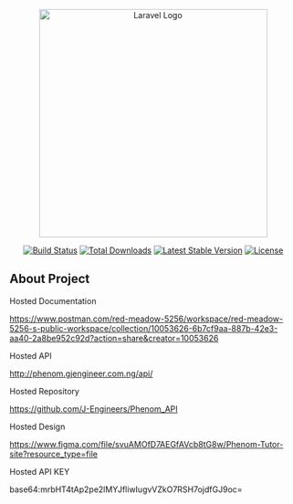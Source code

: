 <p align="center"><a href="https://laravel.com" target="_blank"><img src="https://raw.githubusercontent.com/laravel/art/master/logo-lockup/5%20SVG/2%20CMYK/1%20Full%20Color/laravel-logolockup-cmyk-red.svg" width="400" alt="Laravel Logo"></a></p>

<p align="center">
<a href="https://github.com/laravel/framework/actions"><img src="https://github.com/laravel/framework/workflows/tests/badge.svg" alt="Build Status"></a>
<a href="https://packagist.org/packages/laravel/framework"><img src="https://img.shields.io/packagist/dt/laravel/framework" alt="Total Downloads"></a>
<a href="https://packagist.org/packages/laravel/framework"><img src="https://img.shields.io/packagist/v/laravel/framework" alt="Latest Stable Version"></a>
<a href="https://packagist.org/packages/laravel/framework"><img src="https://img.shields.io/packagist/l/laravel/framework" alt="License"></a>
</p>

## About Project

Hosted Documentation

https://www.postman.com/red-meadow-5256/workspace/red-meadow-5256-s-public-workspace/collection/10053626-6b7cf9aa-887b-42e3-aa40-2a8be952c92d?action=share&creator=10053626


Hosted API

http://phenom.gjengineer.com.ng/api/


Hosted Repository

https://github.com/J-Engineers/Phenom_API


Hosted Design


https://www.figma.com/file/svuAMOfD7AEGfAVcb8tG8w/Phenom-Tutor-site?resource_type=file


Hosted API KEY

base64:mrbHT4tAp2pe2lMYJfliwIugvVZkO7RSH7ojdfGJ9oc=